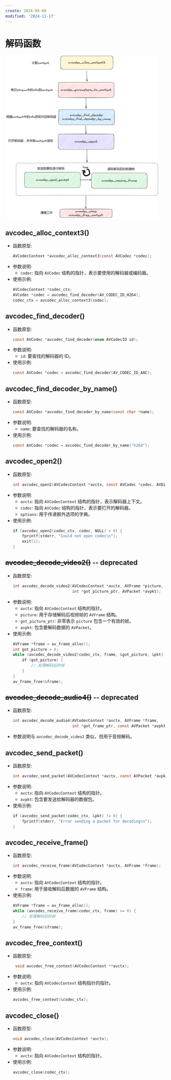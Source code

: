 ```yaml
---
create: 2024-08-08
modified: '2024-11-17'
---
```


# 解码函数

<img src="./assets/解码流程.png" alt="解码流程" style="zoom:50%;" />

## **avcodec_alloc_context3()**

- 函数原型:
  ```c
  AVCodecContext *avcodec_alloc_context3(const AVCodec *codec);
  ```
- 参数说明:
  - `codec`: 指向 `AVCodec` 结构的指针，表示要使用的解码器或编码器。
- 使用示例:
  ```c
  AVCodecContext *codec_ctx;
  AVCodec *codec = avcodec_find_decoder(AV_CODEC_ID_H264);
  codec_ctx = avcodec_alloc_context3(codec);
  ```

## **avcodec_find_decoder()**

- 函数原型:
  ```c
  const AVCodec *avcodec_find_decoder(enum AVCodecID id);
  ```
- 参数说明:
  - `id`: 要查找的解码器的 ID。
- 使用示例:
  ```c
  const AVCodec *codec = avcodec_find_decoder(AV_CODEC_ID_AAC);
  ```

## **avcodec_find_decoder_by_name()**

- 函数原型:
  ```c
  const AVCodec *avcodec_find_decoder_by_name(const char *name);
  ```
- 参数说明:
  - `name`: 要查找的解码器的名称。
- 使用示例:
  ```c
  const AVCodec *codec = avcodec_find_decoder_by_name("h264");
  ```

## **avcodec_open2()**

- 函数原型:
  ```c
  int avcodec_open2(AVCodecContext *avctx, const AVCodec *codec, AVDictionary **options);
  ```
- 参数说明:
  - `avctx`: 指向 `AVCodecContext` 结构的指针，表示解码器上下文。
  - `codec`: 指向 `AVCodec` 结构的指针，表示要打开的解码器。
  - `options`: 用于传递额外选项的字典。
- 使用示例:
  ```c
  if (avcodec_open2(codec_ctx, codec, NULL) < 0) {
      fprintf(stderr, "Could not open codec\n");
      exit(1);
  }
  ```

## ~~**avcodec_decode_video2()**~~ -- deprecated

- 函数原型:
  ```c
  int avcodec_decode_video2(AVCodecContext *avctx, AVFrame *picture,
                            int *got_picture_ptr, AVPacket *avpkt);
  ```
- 参数说明:
  - `avctx`: 指向 `AVCodecContext` 结构的指针。
  - `picture`: 用于存储解码后视频帧的 `AVFrame` 结构。
  - `got_picture_ptr`: 非零表示 `picture` 包含一个有效的帧。
  - `avpkt`: 包含要解码数据的 `AVPacket`。
- 使用示例:
  ```c
  AVFrame *frame = av_frame_alloc();
  int got_picture = 0;
  while (avcodec_decode_video2(codec_ctx, frame, &got_picture, &pkt) >= 0) {
      if (got_picture) {
          // 处理解码后的帧
      }
  }
  av_frame_free(&frame);
  ```

## ~~**avcodec_decode_audio4()**~~ -- deprecated

- 函数原型:
  ```c
  int avcodec_decode_audio4(AVCodecContext *avctx, AVFrame *frame,
                            int *got_frame_ptr, const AVPacket *avpkt);
  ```
- 参数说明与 `avcodec_decode_video2` 类似，但用于音频解码。

## **avcodec_send_packet()**

- 函数原型:
  ```c
  int avcodec_send_packet(AVCodecContext *avctx, const AVPacket *avpkt);
  ```
- 参数说明:
  - `avctx`: 指向 `AVCodecContext` 结构的指针。
  - `avpkt`: 包含要发送给解码器的数据包。
- 使用示例:
  ```c
  if (avcodec_send_packet(codec_ctx, &pkt) != 0) {
      fprintf(stderr, "Error sending a packet for decoding\n");
  }
  ```

## **avcodec_receive_frame()**

- 函数原型:
  ```c
  int avcodec_receive_frame(AVCodecContext *avctx, AVFrame *frame);
  ```
- 参数说明:
  - `avctx`: 指向 `AVCodecContext` 结构的指针。
  - `frame`: 用于接收解码后数据的 `AVFrame` 结构。
- 使用示例:
  ```c
  AVFrame *frame = av_frame_alloc();
  while (avcodec_receive_frame(codec_ctx, frame) >= 0) {
      // 处理解码后的帧
  }
  av_frame_free(&frame);
  ```

## **avcodec_free_context()**

- 函数原型:
  ```c
   void avcodec_free_context(AVCodecContext **avctx);
- 参数说明:
  - `avctx`: 指向 `AVCodecContext` 结构指针的指针。
- 使用示例:
  ```c
  avcodec_free_context(&codec_ctx);

## **avcodec_close()**

- 函数原型:
  ```c
  void avcodec_close(AVCodecContext *avctx);
  ```
- 参数说明:
  - `avctx`: 指向 `AVCodecContext` 结构的指针。
- 使用示例:
  ```c
  avcodec_close(codec_ctx);
  ```